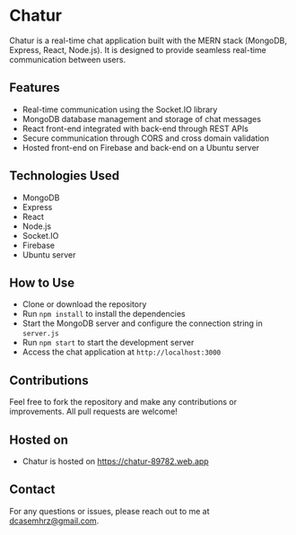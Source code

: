 # Chatur

Chatur is a real-time chat application built with the MERN stack (MongoDB, Express, React, Node.js). It is designed to provide seamless real-time communication between users.

## Features
- Real-time communication using the Socket.IO library
- MongoDB database management and storage of chat messages
- React front-end integrated with back-end through REST APIs
- Secure communication through CORS and cross domain validation
- Hosted front-end on Firebase and back-end on a Ubuntu server

## Technologies Used
- MongoDB
- Express
- React
- Node.js
- Socket.IO
- Firebase
- Ubuntu server

## How to Use
- Clone or download the repository
- Run `npm install` to install the dependencies
- Start the MongoDB server and configure the connection string in `server.js`
- Run `npm start` to start the development server
- Access the chat application at `http://localhost:3000`

## Contributions
Feel free to fork the repository and make any contributions or improvements. All pull requests are welcome!

## Hosted on
- Chatur is hosted on https://chatur-89782.web.app

## Contact
For any questions or issues, please reach out to me at dcasemhrz@gmail.com.
